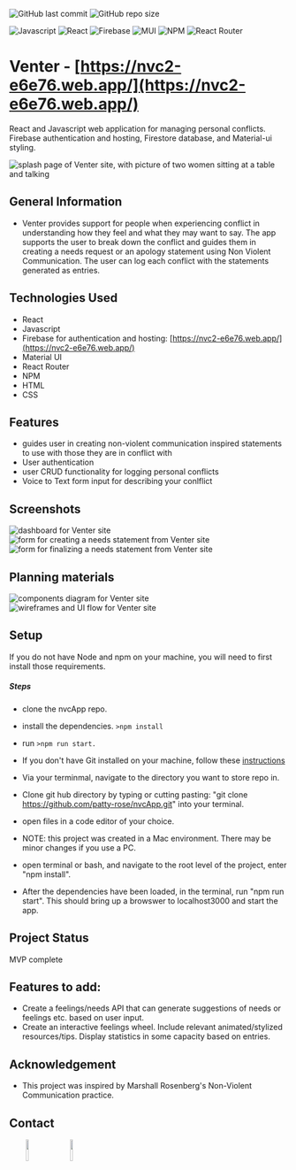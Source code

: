 
![GitHub last commit](https://img.shields.io/github/last-commit/patty-rose/nvcApp?style=for-the-badge)
![GitHub repo size](https://img.shields.io/github/repo-size/patty-rose/nvcApp?style=for-the-badge)

![Javascript](https://img.shields.io/badge/JavaScript-F7DF1E.svg?style=for-the-badge&logo=JavaScript&logoColor=black)
![React](https://img.shields.io/badge/react-%2320232a.svg?style=for-the-badge&logo=react&logoColor=%2361DAFB)
![Firebase](https://img.shields.io/badge/Firebase-039BE5?style=for-the-badge&logo=Firebase&logoColor=white)
![MUI](https://img.shields.io/badge/MUI-%230081CB.svg?style=for-the-badge&logo=mui&logoColor=white)
![NPM](https://img.shields.io/badge/NPM-%23CB3837.svg?style=for-the-badge&logo=npm&logoColor=white)
![React Router](https://img.shields.io/badge/React_Router-CA4245?style=for-the-badge&logo=react-router&logoColor=white)

Venter - [https://nvc2-e6e76.web.app/](https://nvc2-e6e76.web.app/)
===================================================================

React and Javascript web application for managing personal conflicts. Firebase authentication and hosting, Firestore database, and Material-ui styling.

![splash page of Venter site, with picture of two women sitting at a table and talking](./README-images/splashPage.png)

General Information
-------------------

*   Venter provides support for people when experiencing conflict in understanding how they feel and what they may want to say. The app supports the user to break down the conflict and guides them in creating a needs request or an apology statement using Non Violent Communication. The user can log each conflict with the statements generated as entries.

Technologies Used
-----------------

*   React
*   Javascript
*   Firebase for authentication and hosting: [https://nvc2-e6e76.web.app/](https://nvc2-e6e76.web.app/)
*   Material UI
*   React Router
*   NPM
*   HTML
*   CSS

Features
--------

*   guides user in creating non-violent communication inspired statements to use with those they are in conflict with
*   User authentication
*   user CRUD functionality for logging personal conflicts
*   Voice to Text form input for describing your conlflict

Screenshots
-----------
![dashboard for Venter site](./README-images/dashboard.png)
![form for creating a needs statement from Venter site](./README-images/createNeeds.png)
![form for finalizing a needs statement from Venter site](./README-images/finalizeNeeds.png)

Planning materials
------------------
![components diagram for Venter site](./README-images/ComponentsDiagram.drawio.png)
![wireframes and UI flow for Venter site](./README-images/ui-plan.png)

Setup
-----

If you do not have Node and npm on your machine, you will need to first install those requirements.

##### Steps

*   clone the nvcApp repo.
*   install the dependencies. `>npm install`
*   run `>npm run start.`
*   If you don't have Git installed on your machine, follow these [instructions](https://www.learnhowtoprogram.com/introduction-to-programming/getting-started-with-intro-to-programming/git-and-github)

*   Via your terminmal, navigate to the directory you want to store repo in.
*   Clone git hub directory by typing or cutting pasting: "git clone https://github.com/patty-rose/nvcApp.git" into your terminal.
*   open files in a code editor of your choice.
*   NOTE: this project was created in a Mac environment. There may be minor changes if you use a PC.
*   open terminal or bash, and navigate to the root level of the project, enter "npm install".

*   After the dependencies have been loaded, in the terminal, run "npm run start". This should bring up a browswer to localhost3000 and start the app.

Project Status
--------------

MVP complete

Features to add:
----------------

*   Create a feelings/needs API that can generate suggestions of needs or feelings etc. based on user input.
*   Create an interactive feelings wheel. Include relevant animated/stylized resources/tips. Display statistics in some capacity based on entries.

Acknowledgement
---------------

*   This project was inspired by Marshall Rosenberg's Non-Violent Communication practice.

Contact
-------

<p><span style="margin-right: 30px;"></span><a href="https://www.linkedin.com/in/pattyotero/"><img target="_blank" src="https://cdn.jsdelivr.net/gh/devicons/devicon/icons/linkedin/linkedin-original.svg" style="width: 10%;"></a><span style="margin-right: 30px;"></span><a href="https://github.com/patty-rose"><img target="_blank" src="https://cdn.jsdelivr.net/gh/devicons/devicon/icons/github/github-original.svg" style="width: 10%;"></a></p>
